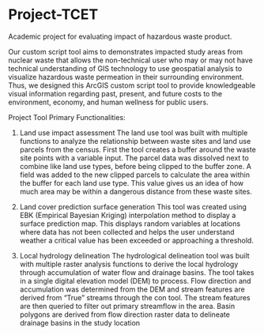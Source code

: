 # Project-TCET
Academic project for evaluating impact of hazardous waste product.

Our custom script tool aims to demonstrates impacted study areas from nuclear waste that allows the non-technical user who may or may not have technical understanding of GIS technology to use geospatial analysis to visualize hazardous waste permeation in their surrounding environment. Thus, we designed this ArcGIS custom script tool to provide knowledgeable visual information regarding past, present, and future costs to the environment, economy, and human wellness for public users.

Project Tool Primary Functionalities:
1) Land use impact assessment
   The land use tool was built with multiple functions to analyze the relationship between waste sites and land use parcels from the  census.  First the tool creates a buffer around the waste site points with a variable input.  The parcel data was dissolved next to combine like land use types, before being clipped to the buffer zone.  A field was added to the new clipped parcels to calculate the area within the buffer for each land use type.  This value gives us an idea of how much area may be within a dangerous distance from these waste sites.
 
2) Land cover prediction surface generation
   This tool was created using EBK (Empirical Bayesian Kriging) interpolation method to display a surface prediction map.  This displays random variables at locations where data has not been collected and helps the user understand weather a critical value has been exceeded or approaching a threshold.  

3) Local hydrology delineation
   The hydrological delineation tool was built with multiple raster analysis functions to derive the local hydrology through accumulation of water flow and drainage basins.  The tool takes in a single digital elevation model (DEM) to process.  Flow direction and accumulation was determined from the DEM and stream features are derived from “True” streams through the con tool. The stream features are then queried to filter out primary streamflow in the area. Basin polygons are derived from flow direction raster data to delineate drainage basins in the study location


